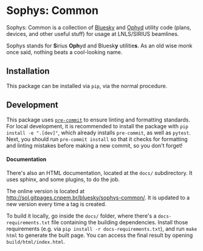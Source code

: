 # Sophys: Common

Sophys: Common is a collection of [Bluesky](https://blueskyproject.io) and [Ophyd](https://blueskyproject.io/ophyd) utility code (plans, devices, and other useful stuff) for usage at LNLS/SIRIUS beamlines.

Sophys stands for **S**irius **Oph**yd and Bluesk**y** utilitie**s**. As an old wise monk once said, nothing beats a cool-looking name.

## Installation

This package can be installed via `pip`, via the normal procedure.

## Development

This package uses [`pre-commit`](https://pre-commit.com/) to ensure linting and formatting standards. For local development, it is recommended to install the package with `pip install -e ".[dev]"`, which already installs `pre-commit`, as well as `pytest`. Next, you should run `pre-commit install` so that it checks for formatting and linting mistakes before making a new commit, so you don't forget!

#### Documentation

There's also an HTML documentation, located at the `docs/` subdirectory. It uses sphinx, and some plugins, to do the job.

The online version is located at http://sol.gitpages.cnpem.br/bluesky/sophys-common/. It is updated to a new version every time a tag is created.

To build it locally, go inside the `docs/` folder, where there's a `docs-requirements.txt` file containing the building dependencies. Install those requirements (e.g. via `pip install -r docs-requirements.txt`), and run `make html` to generate the built page. You can access the final result by opening `build/html/index.html`.
